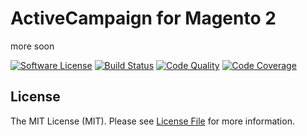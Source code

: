 # ActiveCampaign for Magento 2

more soon

[![Software License][ico-license]](LICENSE.md)
[![Build Status][ico-travis]][link-travis]
[![Code Quality][ico-scrutinizer]][link-scrutinizer]
[![Code Coverage][ico-codecov]][link-codecov]


## License

The MIT License (MIT). Please see [License File](LICENSE.md) for more information.

[ico-license]: https://img.shields.io/github/license/commerceleague/magento2-module-activecampaign.svg?style=flat-square
[ico-travis]: https://img.shields.io/travis/commerceleague/magento2-module-activecampaign/master.svg?style=flat-square
[ico-scrutinizer]: https://img.shields.io/scrutinizer/quality/g/commerceleague/magento2-module-activecampaign/master.svg?style=flat-square
[ico-codecov]: https://img.shields.io/codecov/c/github/commerceleague/magento2-module-activecampaign/master.svg?style=flat-square

[link-travis]: https://travis-ci.org/commerceleague/magento2-module-activecampaign
[link-scrutinizer]: https://scrutinizer-ci.com/g/commerceleague/magento2-module-activecampaign/?branch=master
[link-codecov]: https://codecov.io/gh/commerceleague/magento2-module-activecampaign